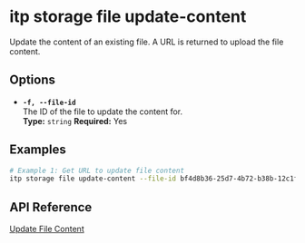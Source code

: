 # itp storage file update-content

Update the content of an existing file. A URL is returned to upload the file content.

## Options

- **`-f, --file-id`**  
  The ID of the file to update the content for.  
  **Type:** `string` **Required:** Yes

## Examples

```bash
# Example 1: Get URL to update file content
itp storage file update-content --file-id bf4d8b36-25d7-4b72-b38b-12c1f0325f42
```

## API Reference

[Update File Content](https://developer.bentley.com/apis/storage/operations/update-file-content/)